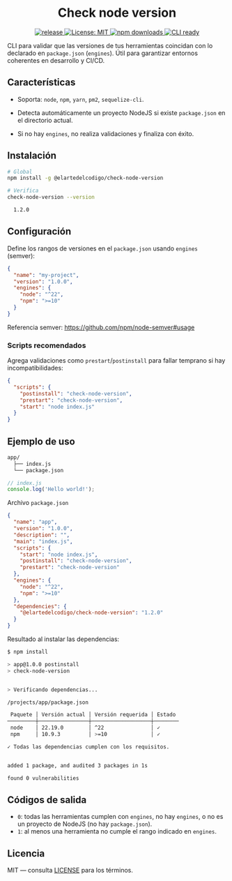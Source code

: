 <h1 align="center">Check node version</h1>

<p align="center">
  <a href="https://github.com/ElArteDelCodigo/check-node-version/releases">
    <img src="https://img.shields.io/github/v/release/ElArteDelCodigo/check-node-version" alt="release">
  </a>
  <a href="https://github.com/ElArteDelCodigo/check-node-version/blob/main/LICENSE">
    <img src="https://img.shields.io/github/license/ElArteDelCodigo/check-node-version" alt="License: MIT" />
  </a>
  <a href="https://www.npmjs.com/package/@elartedelcodigo/check-node-version">
    <img src="https://img.shields.io/npm/dm/%40elartedelcodigo%2Fcheck-node-version" alt="npm downloads" />
  </a>
  <a href="#uso">
    <img src="https://img.shields.io/badge/CLI-ready-success" alt="CLI ready" />
  </a>
</p>

CLI para validar que las versiones de tus herramientas coincidan con lo declarado en `package.json` (`engines`). Útil para garantizar entornos coherentes en desarrollo y CI/CD.

## Características

- Soporta: `node`, `npm`, `yarn`, `pm2`, `sequelize-cli`.

- Detecta automáticamente un proyecto NodeJS si existe `package.json` en el directorio actual.

- Si no hay `engines`, no realiza validaciones y finaliza con éxito.

## Instalación

```bash
# Global
npm install -g @elartedelcodigo/check-node-version

# Verifica
check-node-version --version

  1.2.0
```

## Configuración

Define los rangos de versiones en el `package.json` usando `engines` (semver):

```json
{
  "name": "my-project",
  "version": "1.0.0",
  "engines": {
    "node": "^22",
    "npm": ">=10"
  }
}
```

Referencia semver: https://github.com/npm/node-semver#usage

### Scripts recomendados

Agrega validaciones como `prestart`/`postinstall` para fallar temprano si hay incompatibilidades:

```json
{
  "scripts": {
    "postinstall": "check-node-version",
    "prestart": "check-node-version",
    "start": "node index.js"
  }
}
```

## Ejemplo de uso

```txt
app/
  ├── index.js
  └── package.json
```

```js
// index.js
console.log('Hello world!');
```

Archivo `package.json`

```json
{
  "name": "app",
  "version": "1.0.0",
  "description": "",
  "main": "index.js",
  "scripts": {
    "start": "node index.js",
    "postinstall": "check-node-version",
    "prestart": "check-node-version"
  },
  "engines": {
    "node": "^22",
    "npm": ">=10"
  },
  "dependencies": {
    "@elartedelcodigo/check-node-version": "1.2.0"
  }
}
```

Resultado al instalar las dependencias:

```bash
$ npm install

> app@1.0.0 postinstall
> check-node-version


> Verificando dependencias...

/projects/app/package.json

 Paquete │ Versión actual │ Versión requerida │ Estado
─────────┼────────────────┼───────────────────┼────────
 node    │ 22.19.0        │ ^22               │ ✓
 npm     │ 10.9.3         │ >=10              │ ✓

✓ Todas las dependencias cumplen con los requisitos.


added 1 package, and audited 3 packages in 1s

found 0 vulnerabilities
```

## Códigos de salida

- `0`: todas las herramientas cumplen con `engines`, no hay `engines`, o no es un proyecto de NodeJS (no hay `package.json`).
- `1`: al menos una herramienta no cumple el rango indicado en `engines`.

## Licencia

MIT — consulta [LICENSE](./LICENSE) para los términos.
